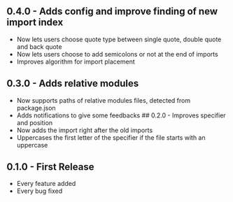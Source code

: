 ## 0.4.0 - Adds config and improve finding of new import index
* Now lets users choose quote type between single quote, double quote and back quote
* Now lets users choose to add semicolons or not at the end of imports
* Improves algorithm for import placement
## 0.3.0 - Adds relative modules
* Now supports paths of relative modules files, detected from package.json
* Adds notifications to give some feedbacks
## 0.2.0 - Improves specifier and position
* Now adds the import right after the old imports
* Uppercases the first letter of the specifier if the file starts with an uppercase
## 0.1.0 - First Release
* Every feature added
* Every bug fixed
